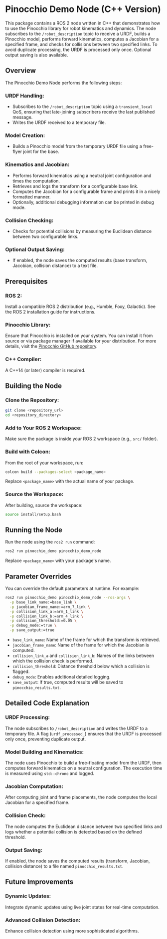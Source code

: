 # Pinocchio Demo Node (C++ Version)

This package contains a ROS 2 node written in C++ that demonstrates how to use the Pinocchio library for robot kinematics and dynamics. The node subscribes to the `/robot_description` topic to receive a URDF, builds a Pinocchio model, performs forward kinematics, computes a Jacobian for a specified frame, and checks for collisions between two specified links. To avoid duplicate processing, the URDF is processed only once. Optional output saving is also available.

## Overview

The Pinocchio Demo Node performs the following steps:

### URDF Handling:
- Subscribes to the `/robot_description` topic using a `transient_local` QoS, ensuring that late-joining subscribers receive the last published message.
- Writes the URDF received to a temporary file.

### Model Creation:
- Builds a Pinocchio model from the temporary URDF file using a free-flyer joint for the base.

### Kinematics and Jacobian:
- Performs forward kinematics using a neutral joint configuration and times the computation.
- Retrieves and logs the transform for a configurable base link.
- Computes the Jacobian for a configurable frame and prints it in a nicely formatted manner.
- Optionally, additional debugging information can be printed in debug mode.

### Collision Checking:
- Checks for potential collisions by measuring the Euclidean distance between two configurable links.

### Optional Output Saving:
- If enabled, the node saves the computed results (base transform, Jacobian, collision distance) to a text file.

## Prerequisites

### ROS 2:
Install a compatible ROS 2 distribution (e.g., Humble, Foxy, Galactic). See the ROS 2 installation guide for instructions.

### Pinocchio Library:
Ensure that Pinocchio is installed on your system. You can install it from source or via package manager if available for your distribution. For more details, visit the [Pinocchio GitHub repository](https://github.com/stack-of-tasks/pinocchio).

### C++ Compiler:
A C++14 (or later) compiler is required.

## Building the Node

### Clone the Repository:
```bash
git clone <repository_url>
cd <repository_directory>
```

### Add to Your ROS 2 Workspace:
Make sure the package is inside your ROS 2 workspace (e.g., `src/` folder).

### Build with Colcon:
From the root of your workspace, run:
```bash
colcon build --packages-select <package_name>
```
Replace `<package_name>` with the actual name of your package.

### Source the Workspace:
After building, source the workspace:
```bash
source install/setup.bash
```

## Running the Node

Run the node using the `ros2 run` command:
```bash
ros2 run pinocchio_demo pinocchio_demo_node 
```
Replace `<package_name>` with your package's name.

## Parameter Overrides

You can override the default parameters at runtime. For example:
```bash
ros2 run pinocchio_demo pinocchio_demo_node --ros-args \
  -p base_link_name:=base_link \
  -p jacobian_frame_name:=arm_7_link \
  -p collision_link_a:=arm_1_link \
  -p collision_link_b:=arm_4_link \
  -p collision_threshold:=0.05 \
  -p debug_mode:=true \
  -p save_output:=true
```

- `base_link_name`: Name of the frame for which the transform is retrieved.
- `jacobian_frame_name`: Name of the frame for which the Jacobian is computed.
- `collision_link_a` and `collision_link_b`: Names of the links between which the collision check is performed.
- `collision_threshold`: Distance threshold below which a collision is flagged.
- `debug_mode`: Enables additional detailed logging.
- `save_output`: If true, computed results will be saved to `pinocchio_results.txt`.

## Detailed Code Explanation

### URDF Processing:
The node subscribes to `/robot_description` and writes the URDF to a temporary file. A flag (`urdf_processed_`) ensures that the URDF is processed only once, preventing duplicate output.

### Model Building and Kinematics:
The node uses Pinocchio to build a free-floating model from the URDF, then computes forward kinematics on a neutral configuration. The execution time is measured using `std::chrono` and logged.

### Jacobian Computation:
After computing joint and frame placements, the node computes the local Jacobian for a specified frame. 

### Collision Check:
The node computes the Euclidean distance between two specified links and logs whether a potential collision is detected based on the defined threshold.

### Output Saving:
If enabled, the node saves the computed results (transform, Jacobian, collision distance) to a file named `pinocchio_results.txt`.

## Future Improvements

### Dynamic Updates:
Integrate dynamic updates using live joint states for real-time computation.

### Advanced Collision Detection:
Enhance collision detection using more sophisticated algorithms.

